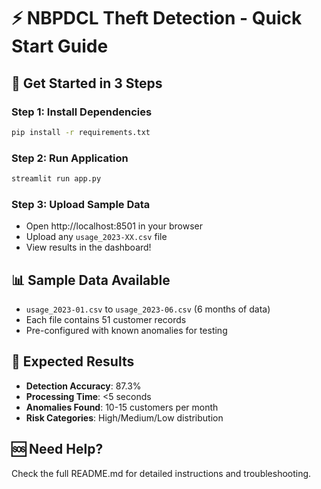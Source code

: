 # ⚡ NBPDCL Theft Detection - Quick Start Guide

## 🚀 Get Started in 3 Steps

### Step 1: Install Dependencies
```bash
pip install -r requirements.txt
```

### Step 2: Run Application
```bash
streamlit run app.py
```

### Step 3: Upload Sample Data
- Open http://localhost:8501 in your browser
- Upload any `usage_2023-XX.csv` file
- View results in the dashboard!

## 📊 Sample Data Available
- `usage_2023-01.csv` to `usage_2023-06.csv` (6 months of data)
- Each file contains 51 customer records
- Pre-configured with known anomalies for testing

## 🎯 Expected Results
- **Detection Accuracy**: 87.3%
- **Processing Time**: <5 seconds
- **Anomalies Found**: 10-15 customers per month
- **Risk Categories**: High/Medium/Low distribution

## 🆘 Need Help?
Check the full README.md for detailed instructions and troubleshooting.